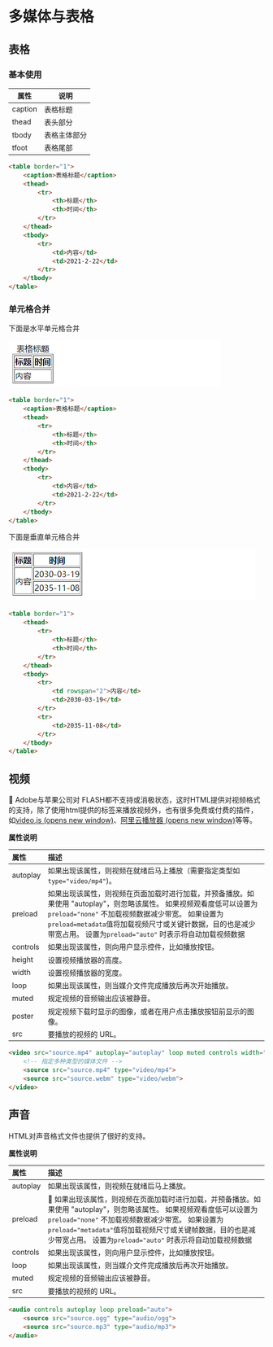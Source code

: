 # 多媒体与表格

## 表格

### 基本使用

| 属性    | 说明         |
| ------- | ------------ |
| caption | 表格标题     |
| thead   | 表头部分     |
| tbody   | 表格主体部分 |
| tfoot   | 表格尾部     |

```html
<table border="1">
    <caption>表格标题</caption>
    <thead>
        <tr>
            <th>标题</th>
            <th>时间</th>
        </tr>
    </thead>
    <tbody>
        <tr>
            <td>内容</td>
            <td>2021-2-22</td>
        </tr>
    </tbody>
</table>
```

### 单元格合并

下面是水平单元格合并

![](./img/table/1.png)

```html
<table border="1">
    <caption>表格标题</caption>
    <thead>
        <tr>
            <th>标题</th>
            <th>时间</th>
        </tr>
    </thead>
    <tbody>
        <tr>
            <td>内容</td>
            <td>2021-2-22</td>
        </tr>
    </tbody>
</table>
```

下面是垂直单元格合并

![](./img/table/2.png)

```html
<table border="1">
    <thead>
        <tr>
            <th>标题</th>
            <th>时间</th>
        </tr>
    </thead>
    <tbody>
        <tr>
            <td rowspan="2">内容</td>
            <td>2030-03-19</td>
        </tr>
        <tr>
            <td>2035-11-08</td>
        </tr>
    </tbody>
</table>
```

## 视频

📗 Adobe与苹果公司对 FLASH都不支持或消极状态，这时HTML提供对视频格式的支持，除了使用html提供的标签来播放视频外，也有很多免费或付费的插件，如[video.js (opens new window)](https://videojs.com/)、[阿里云播放器 (opens new window)](https://help.aliyun.com/document_detail/57314.html)等等。

**属性说明**

| 属性     | 描述                                                         |
| :------- | :----------------------------------------------------------- |
| autoplay | 如果出现该属性，则视频在就绪后马上播放（需要指定类型如 `type="video/mp4"`)。 |
| preload  | 如果出现该属性，则视频在页面加载时进行加载，并预备播放。如果使用 "autoplay"，则忽略该属性。 如果视频观看度低可以设置为 `preload="none"` 不加载视频数据减少带宽。 如果设置为 `preload=metadata`值将加载视频尺寸或关键针数据，目的也是减少带宽占用。 设置为`preload="auto"` 时表示将自动加载视频数据 |
| controls | 如果出现该属性，则向用户显示控件，比如播放按钮。             |
| height   | 设置视频播放器的高度。                                       |
| width    | 设置视频播放器的宽度。                                       |
| loop     | 如果出现该属性，则当媒介文件完成播放后再次开始播放。         |
| muted    | 规定视频的音频输出应该被静音。                               |
| poster   | 规定视频下载时显示的图像，或者在用户点击播放按钮前显示的图像。 |
| src      | 要播放的视频的 URL。                                         |

```html
<video src="source.mp4" autoplay="autoplay" loop muted controls width="800" height="200">
    <!-- 指定多种类型的媒体文件 -->
    <source src="source.mp4" type="video/mp4">
    <source src="source.webm" type="video/webm">
</video>
```

## 声音

HTML对声音格式文件也提供了很好的支持。

**属性说明**

| 属性     | 描述                                                         |
| :------- | :----------------------------------------------------------- |
| autoplay | 如果出现该属性，则视频在就绪后马上播放。                     |
| preload  | 📗  如果出现该属性，则视频在页面加载时进行加载，并预备播放。如果使用 "autoplay"，则忽略该属性。 如果视频观看度低可以设置为 `preload="none"` 不加载视频数据减少带宽。 如果设置为 `preload="metadata"`值将加载视频尺寸或关键帧数据，目的也是减少带宽占用。 设置为`preload="auto"` 时表示将自动加载视频数据 |
| controls | 如果出现该属性，则向用户显示控件，比如播放按钮。             |
| loop     | 如果出现该属性，则当媒介文件完成播放后再次开始播放。         |
| muted    | 规定视频的音频输出应该被静音。                               |
| src      | 要播放的视频的 URL。                                         |

```html
<audio controls autoplay loop preload="auto">
	<source src="source.ogg" type="audio/ogg">
	<source src="source.mp3" type="audio/mp3">
</audio>
```


